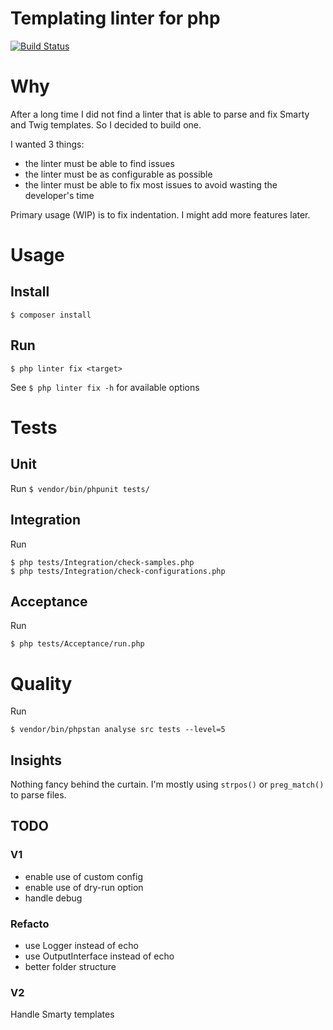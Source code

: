 Templating linter for php
=========================

[![Build Status](https://api.travis-ci.org/matks/php-template-linter.svg?branch=master)](https://travis-ci.org/matks/php-template-linter)


# Why

After a long time I did not find a linter that is able to parse and fix
Smarty and Twig templates. So I decided to build one.

I wanted 3 things:
- the linter must be able to find issues
- the linter must be as configurable as possible
- the linter must be able to fix most issues to avoid wasting the developer's time

Primary usage (WIP) is to fix indentation. I might add more features later.

# Usage

## Install

`$ composer install`

## Run

`$ php linter fix <target>`

See `$ php linter fix -h` for available options

# Tests

## Unit

Run `$ vendor/bin/phpunit tests/`

## Integration

Run
```
$ php tests/Integration/check-samples.php
$ php tests/Integration/check-configurations.php
```

## Acceptance

Run
```
$ php tests/Acceptance/run.php
```

# Quality

Run
```
$ vendor/bin/phpstan analyse src tests --level=5
```

## Insights

Nothing fancy behind the curtain. I'm mostly using `strpos()` or
`preg_match()` to parse files.

## TODO

### V1

- enable use of custom config
- enable use of dry-run option
- handle debug

### Refacto
- use Logger instead of echo
- use OutputInterface instead of echo
- better folder structure

### V2

Handle Smarty templates
